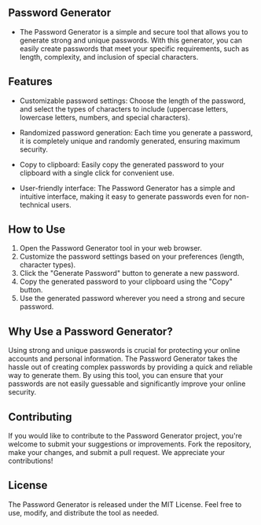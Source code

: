 ## Password Generator
* The Password Generator is a simple and secure tool that allows you to generate strong and unique passwords. With this generator, you can easily create passwords that meet your specific requirements, such as length, complexity, and inclusion of special characters.

## Features

* Customizable password settings: Choose the length of the password, and select the types of characters to include (uppercase letters, lowercase letters, numbers, and special characters).

* Randomized password generation: Each time you generate a password, it is completely unique and randomly generated, ensuring maximum security.

* Copy to clipboard: Easily copy the generated password to your clipboard with a single click for convenient use.

* User-friendly interface: The Password Generator has a simple and intuitive interface, making it easy to generate passwords even for non-technical users.

## How to Use

1. Open the Password Generator tool in your web browser.
2. Customize the password settings based on your preferences (length, character types).
3. Click the "Generate Password" button to generate a new password.
4. Copy the generated password to your clipboard using the "Copy" button.
5. Use the generated password wherever you need a strong and secure password.
## Why Use a Password Generator?

 Using strong and unique passwords is crucial for protecting your online accounts and personal information. The Password Generator takes the hassle out of creating complex passwords by providing a quick and reliable way to generate them. By using this tool, you can ensure that your passwords are not easily guessable and significantly improve your online security.

## Contributing
If you would like to contribute to the Password Generator project, you're welcome to submit your suggestions or improvements. Fork the repository, make your changes, and submit a pull request. We appreciate your contributions!

## License
The Password Generator is released under the MIT License. Feel free to use, modify, and distribute the tool as needed.
